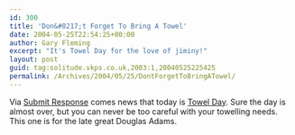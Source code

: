 ```yaml
---
id: 300
title: 'Don&#8217;t Forget To Bring A Towel'
date: 2004-05-25T22:54:25+00:00
author: Gary Fleming
excerpt: "It's Towel Day for the love of jiminy!"
layout: post
guid: tag:solitude.vkps.co.uk,2003:1,20040525225425
permalink: /Archives/2004/05/25/DontForgetToBringATowel/
---
```

Via [Submit Response](http://www.submitresponse.co.uk/mt/) comes news that today is [Towel Day](http://towelday.org/). Sure the day is almost over, but you can never be too careful with your towelling needs. This one is for the late great Douglas Adams.